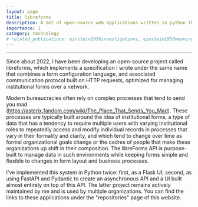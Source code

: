 ```yaml
---
layout: page
title: libreforms
description: A set of open-source web applications written in python that function as abstract and flexible form management software.
importance: 1
category: technology
# related_publications: einstein1956investigations, einstein1950meaning
---
```



<hr>

Since about 2022, I have been developing an open-source project called libreforms, which implements a specification I wrote under the same name that combines a form configuration language, and associated communication protocol built on HTTP requests, optimized for managing institutional forms over a network.

Modern bureaucracies often rely on complex processes that tend to send you mad (https://asterix.fandom.com/wiki/The_Place_That_Sends_You_Mad). These processes are typically built around the idea of institutional forms, a type of data that has a tendency to require multiple users with varying institutional roles to repeatedly access and modify individual records in processes that vary in their formality and clarity, and which tend to change over time as formal organizational goals change or the cadres of people that make these organizations up shift in their composition. The libreForms API is purpose-built to manage data in such environments while keeping forms simple and flexible to changes in form layout and business processes.

I've implemented this system in Python twice: first, as a Flask UI; second, as using FastAPI and Pydantic to create an asynchronous API and a UI built almost entirely on top of this API. The latter project remains actively maintained by me and is used by multiple organizations. You can find the links to these applications under the "repositories" page of this website.